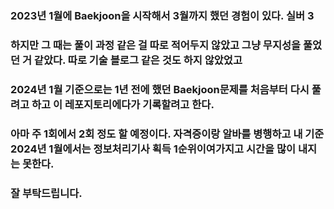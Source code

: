 ### 2023년 1월에 Baekjoon을 시작해서 3월까지 했던 경험이 있다. 실버 3
### 하지만 그 때는 풀이 과정 같은 걸 따로 적어두지 않았고 그냥 무지성을 풀었던 거 같았다. 따로 기술 블로그 같은 것도 하지 않았었고
### 2024년 1월 기준으로는 1년 전에 했던 Baekjoon문제를 처음부터 다시 풀려고 하고 이 레포지토리에다가 기록할려고 한다.
### 아마 주 1회에서 2회 정도 할 예정이다. 자격증이랑 알바를 병행하고 내 기준 2024년 1월에서는 정보처리기사 획득 1순위이여가지고 시간을 많이 내지는 못한다.
### 잘 부탁드립니다.
